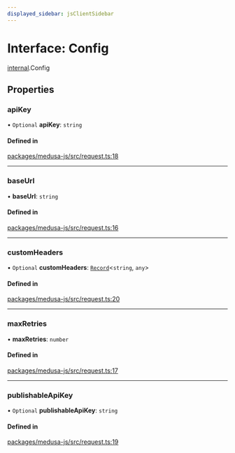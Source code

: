 ```yaml
---
displayed_sidebar: jsClientSidebar
---
```


# Interface: Config

[internal](../modules/internal-12.md).Config

## Properties

### apiKey

• `Optional` **apiKey**: `string`

#### Defined in

[packages/medusa-js/src/request.ts:18](https://github.com/medusajs/medusa/blob/c4ac5e6959/packages/medusa-js/src/request.ts#L18)

___

### baseUrl

• **baseUrl**: `string`

#### Defined in

[packages/medusa-js/src/request.ts:16](https://github.com/medusajs/medusa/blob/c4ac5e6959/packages/medusa-js/src/request.ts#L16)

___

### customHeaders

• `Optional` **customHeaders**: [`Record`](../modules/internal.md#record)<`string`, `any`\>

#### Defined in

[packages/medusa-js/src/request.ts:20](https://github.com/medusajs/medusa/blob/c4ac5e6959/packages/medusa-js/src/request.ts#L20)

___

### maxRetries

• **maxRetries**: `number`

#### Defined in

[packages/medusa-js/src/request.ts:17](https://github.com/medusajs/medusa/blob/c4ac5e6959/packages/medusa-js/src/request.ts#L17)

___

### publishableApiKey

• `Optional` **publishableApiKey**: `string`

#### Defined in

[packages/medusa-js/src/request.ts:19](https://github.com/medusajs/medusa/blob/c4ac5e6959/packages/medusa-js/src/request.ts#L19)
